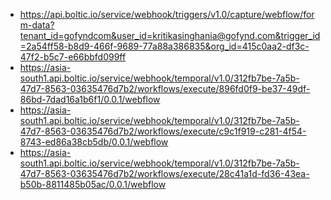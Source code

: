 - https://api.boltic.io/service/webhook/triggers/v1.0/capture/webflow/form-data?tenant_id=gofyndcom&user_id=kritikasinghania@gofynd.com&trigger_id=2a54ff58-b8d9-466f-9689-77a88a386835&org_id=415c0aa2-df3c-47f2-b5c7-e66bbfd099ff
- https://asia-south1.api.boltic.io/service/webhook/temporal/v1.0/312fb7be-7a5b-47d7-8563-03635476d7b2/workflows/execute/896fd0f9-be37-49df-86bd-7dad16a1b6f1/0.0.1/webflow
- https://asia-south1.api.boltic.io/service/webhook/temporal/v1.0/312fb7be-7a5b-47d7-8563-03635476d7b2/workflows/execute/c9c1f919-c281-4f54-8743-ed86a38cb5db/0.0.1/webflow
- https://asia-south1.api.boltic.io/service/webhook/temporal/v1.0/312fb7be-7a5b-47d7-8563-03635476d7b2/workflows/execute/28c41a1d-fd36-43ea-b50b-8811485b05ac/0.0.1/webflow

